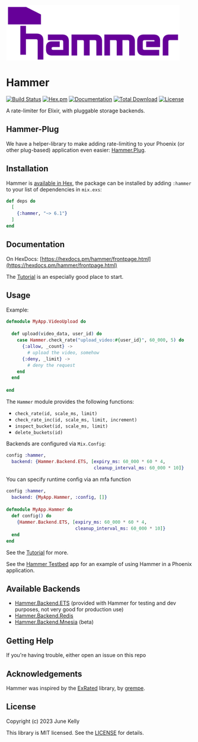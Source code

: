 <img src="assets/horizontal.svg" alt="hammer" height="150px">

# Hammer

[![Build Status](https://github.com/ExHammer/hammer/actions/workflows/ci.yml/badge.svg)](https://github.com/ExHammer/hammer/actions/workflows/ci.yml) [![Hex.pm](https://img.shields.io/hexpm/v/hammer.svg)](https://hex.pm/packages/hammer) [![Documentation](https://img.shields.io/badge/documentation-gray)](https://hexdocs.pm/hammer)
[![Total Download](https://img.shields.io/hexpm/dt/hammer.svg)](https://hex.pm/packages/hammer)
[![License](https://img.shields.io/hexpm/l/hammer.svg)](https://github.com/ExHammer/hammer/blob/master/LICENSE.md)

A rate-limiter for Elixir, with pluggable storage backends.

## Hammer-Plug

We have a helper-library to make adding rate-limiting to your Phoenix
(or other plug-based) application even easier: [Hammer.Plug](https://github.com/ExHammer/hammer-plug).

## Installation

Hammer is [available in Hex](https://hex.pm/packages/hammer), the package can be installed
by adding `:hammer` to your list of dependencies in `mix.exs`:

```elixir
def deps do
  [
    {:hammer, "~> 6.1"}
  ]
end
```

## Documentation

On HexDocs: [https://hexdocs.pm/hammer/frontpage.html](https://hexdocs.pm/hammer/frontpage.html)

The [Tutorial](https://hexdocs.pm/hammer/tutorial.html) is an especially good place to start.

## Usage

Example:

```elixir
defmodule MyApp.VideoUpload do

  def upload(video_data, user_id) do
    case Hammer.check_rate("upload_video:#{user_id}", 60_000, 5) do
      {:allow, _count} ->
        # upload the video, somehow
      {:deny, _limit} ->
        # deny the request
    end
  end

end
```

The `Hammer` module provides the following functions:

- `check_rate(id, scale_ms, limit)`
- `check_rate_inc(id, scale_ms, limit, increment)`
- `inspect_bucket(id, scale_ms, limit)`
- `delete_buckets(id)`

Backends are configured via `Mix.Config`:

```elixir
config :hammer,
  backend: {Hammer.Backend.ETS, [expiry_ms: 60_000 * 60 * 4,
                                 cleanup_interval_ms: 60_000 * 10]}
```

You can specify runtime config via an mfa function

```elixir
config :hammer,
  backend: {MyApp.Hammer, :config, []}

defmodule MyApp.Hammer do
  def config() do
    {Hammer.Backend.ETS, [expiry_ms: 60_000 * 60 * 4,
                          cleanup_interval_ms: 60_000 * 10]}
  end
end
```

See the [Tutorial](https://hexdocs.pm/hammer/tutorial.html) for more.

See the [Hammer Testbed](https://github.com/ExHammer/hammer-testbed) app for an example of
using Hammer in a Phoenix application.

## Available Backends

- [Hammer.Backend.ETS](https://hexdocs.pm/hammer/Hammer.Backend.ETS.html) (provided with Hammer for testing and dev purposes, not very good for production use)
- [Hammer.Backend.Redis](https://github.com/ExHammer/hammer-backend-redis)
- [Hammer.Backend.Mnesia](https://github.com/ExHammer/hammer-backend-mnesia) (beta)

## Getting Help

If you're having trouble, either open an issue on this repo
## Acknowledgements

Hammer was inspired by the [ExRated](https://github.com/grempe/ex_rated) library, by [grempe](https://github.com/grempe).

## License

Copyright (c) 2023 June Kelly

This library is MIT licensed. See the [LICENSE](https://github.com/ExHammer/hammer/blob/master/LICENSE.md) for details.
